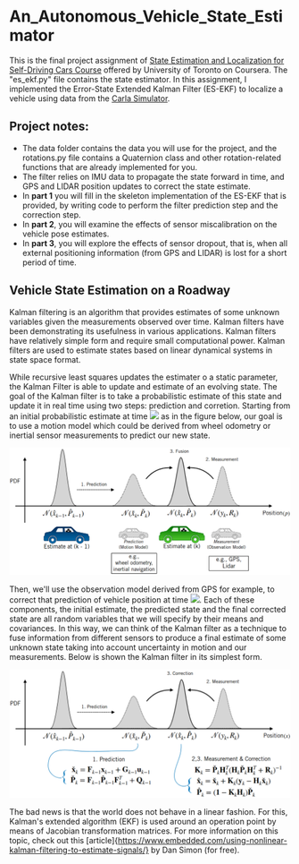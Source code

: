 # An_Autonomous_Vehicle_State_Estimator

This is the final project assignment of [State Estimation and Localization for Self-Driving Cars Course](https://www.coursera.org/learn/state-estimation-localization-self-driving-cars) offered by University of Toronto on Coursera. The "es_ekf.py" file contains the state estimator. In this assignment, I implemented the Error-State Extended Kalman Filter (ES-EKF) to localize a vehicle using data from the [Carla Simulator](https://carla.org/).

## Project notes:
* The data folder contains the data you will use for the project, and the rotations.py file contains a Quaternion class and other rotation-related functions that are already implemented for you.
* The filter relies on IMU data to propagate the state forward in time, and GPS and LIDAR position updates to correct the state estimate. 
* In **part 1** you will fill in the skeleton implementation of the ES-EKF that is provided, by writing code to perform the filter prediction step and the correction step.
* In **part 2**, you will examine the effects of sensor miscalibration on the vehicle pose estimates.
* In **part 3**, you will explore the effects of sensor dropout, that is, when all external positioning information (from GPS and LIDAR) is lost for a short period of time. 

## Vehicle State Estimation on a Roadway

Kalman filtering is an algorithm that provides estimates of some unknown variables given the measurements observed over time. Kalman filters have been demonstrating its usefulness in various applications. Kalman filters have relatively simple form and require small computational power. Kalman filters are used to estimate states based on linear dynamical systems in state space format.

While recursive least squares updates the estimater o a static parameter, the Kalman Filter is able to update and estimate of an evolving state. The goal of the Kalman filter is to take a probabilistic estimate of this state and update it in real time using two steps: prediction and corretion. Starting from an initial probabilistic estimate at time **<img src="https://render.githubusercontent.com/render/math?math=k-1">** as in the figure below, our goal is to use a motion model which could be derived from wheel odometry or inertial sensor measurements to predict our new state. 

<p align="center">
<img src="https://github.com/mattsousaa/Self_Driving_Cars_Specialization/blob/master/02_State_Estimation_and_Localization/Saved%20Pictures/kalman_filter.png"/>
</p>

Then, we'll use the observation model derived from GPS for example, to correct that prediction of vehicle position at time **<img src="https://render.githubusercontent.com/render/math?math=k">**. Each of these components, the initial estimate, the predicted state and the final corrected state are all random variables that we will specify by their means and covariances. In this way, we can think of the Kalman filter as a technique to fuse information from different sensors to produce a final estimate of some unknown state taking into account uncertainty in motion and our measurements. Below is shown the Kalman filter in its simplest form.

<p align="center">
<img src="https://github.com/mattsousaa/Self_Driving_Cars_Specialization/blob/master/02_State_Estimation_and_Localization/Saved%20Pictures/kalman_equations.png"/>
</p>

The bad news is that the world does not behave in a linear fashion. For this, Kalman's extended algorithm (EKF) is used around an operation point by means of Jacobian transformation matrices. For more information on this topic, check out this [article]{https://www.embedded.com/using-nonlinear-kalman-filtering-to-estimate-signals/} by Dan Simon (for free).

